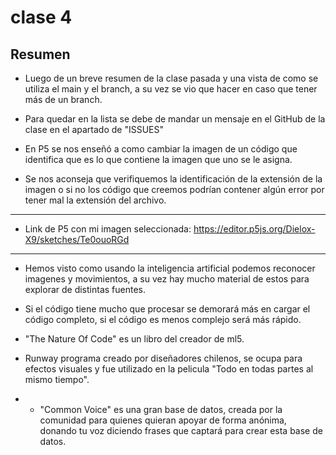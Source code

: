 # clase 4

## Resumen

- Luego de un breve resumen de la clase pasada y una vista de como se utiliza el main y el branch, a su vez se vio que hacer en caso que tener más de un branch.

- Para quedar en la lista se debe de mandar un mensaje en el GitHub de la clase en el apartado de "ISSUES"

- En P5 se nos enseñó a como cambiar la imagen de un código que identifica que es lo que contiene la imagen que uno se le asigna.

- Se nos aconseja que verifiquemos la identificación de la extensión de la imagen o si no los código que creemos podrían contener algún error por tener mal la extensión del archivo.

---

- Link de P5 con mi imagen seleccionada: https://editor.p5js.org/Dielox-X9/sketches/Te0ouoRGd

---

- Hemos visto como usando la inteligencia artificial podemos reconocer imagenes y movimientos, a su vez hay mucho material de estos para explorar de distintas fuentes.

- Si el código tiene mucho que procesar se demorará más en cargar el código completo, si el código es menos complejo será más rápido.

- "The Nature Of Code" es un libro del creador de ml5. 

- Runway programa creado por diseñadores chilenos, se ocupa para efectos visuales y fue utilizado en la pelicula "Todo en todas partes al mismo tiempo".

- - "Common Voice" es una gran base de datos, creada por la comunidad para quienes quieran apoyar de forma anónima, donando tu voz diciendo frases que captará para crear esta base de datos.
